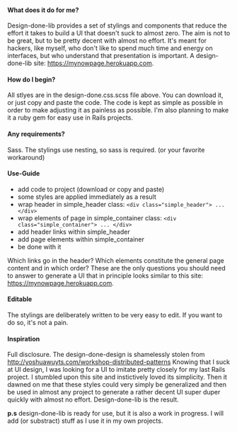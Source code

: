 #### What does it do for me?
Design-done-lib provides a set of stylings and components that reduce the effort it takes to build a UI that doesn't suck to almost zero. The aim is not to be great, but to be pretty decent with almost no effort. It's meant for hackers, like myself, who don't like to spend much time and energy on interfaces, but who understand that presentation is important. A design-done-lib site: https://mynowpage.herokuapp.com.

#### How do I begin?
All stlyes are in the design-done.css.scss file above. You can download it, or just copy and paste the code. The code is kept as simple as possible in order to make adjusting it as painless as possible. I'm also planning to make it a ruby gem for easy use in Rails projects.

#### Any requirements?
Sass. The stylings use nesting, so sass is required. (or your favorite workaround)

#### Use-Guide
+ add code to project (download or copy and paste)
+ some styles are applied immediately as a result
+ wrap header in simple_header class: `<div class="simple_header"> ... </div>`
+ wrap elements of page in simple_container class: `<div class="simple_container"> ... </div>`
+ add header links within simple_header
+ add page elements within simple_container 
+ be done with it

Which links go in the header? Which elements constitute the general page content and in which order? These are the only questions you should need to answer to generate a UI that in principle looks similar to this site: https://mynowpage.herokuapp.com.

#### Editable
The stylings are deliberately written to be very easy to edit. If you want to do so, it's not a pain.

#### Inspiration
Full disclosure. The design-done-design is shamelessly stolen from http://yoshuawuyts.com/workshop-distributed-patterns
Knowing that I suck at UI design, I was looking for a UI to imitate pretty closely for my last Rails project. I stumbled upon this site and instictively loved its simplicity. Then it dawned on me that these styles could very simply be generalized and then be used in almost any project to generate a rather decent UI super duper quickly with almost no effort. Design-done-lib is the result.

**p.s** design-done-lib is ready for use, but it is also a work in progress. I will add (or substract) stuff as I use it in my own projects.
